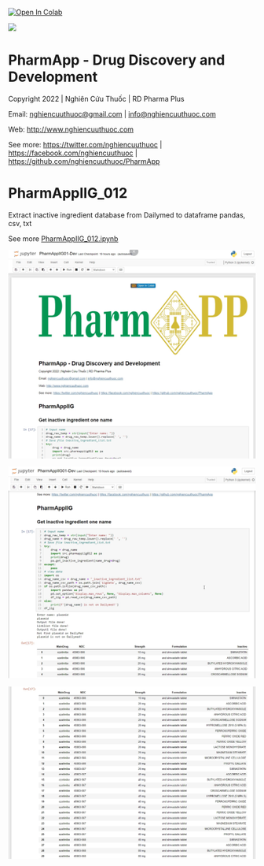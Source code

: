 <a href="https://github.com/nghiencuuthuoc/PharmApp/PharmApp.ipynb" target="_parent"><img src="https://colab.research.google.com/assets/colab-badge.svg" alt="Open In Colab"/></a>

![](https://raw.githubusercontent.com/nghiencuuthuoc/PharmApp/master/PharmApp-logo.png)
# PharmApp - Drug Discovery and Development
Copyright 2022 | Nghiên Cứu Thuốc | RD Pharma Plus

Email: nghiencuuthuoc@gmail.com | info@nghiencuuthuoc.com

Web: http://www.nghiencuuthuoc.com

See more: https://twitter.com/nghiencuuthuoc | https://facebook.com/nghiencuuthuoc | https://github.com/nghiencuuthuoc/PharmApp


# PharmAppIIG_012
Extract inactive ingredient database from Dailymed to dataframe pandas, csv, txt

See more [PharmAppIIG_012.ipynb](PharmAppIIG_012.ipynb)

![](/images/PharmAppIIG_012_01.jpg)

![](/images/PharmAppIIG_012_02.jpg)

![](/images/PharmAppIIG_012_03.jpg)

